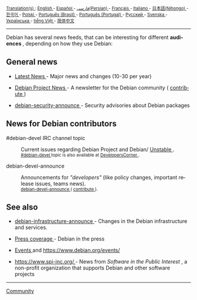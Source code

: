 <div dir="ltr" id="content" lang="en">
 <span class="anchor" id="top">
 </span>
 <span class="anchor" id="line-1">
 </span>
 <span class="anchor" id="line-2">
 </span>
 <span class="anchor" id="line-3">
 </span>
 <span class="anchor" id="line-4">
 </span>
 <span class="anchor" id="line-5">
 </span>
 <span class="anchor" id="line-6">
 </span>
 <span class="anchor" id="line-7">
 </span>
 <span class="anchor" id="line-8">
 </span>
 <span class="anchor" id="line-9">
 </span>
 <p class="line867">
  <small>
   <a href="/DebianWiki/EditorGuide#translation">
    Translation(s)
   </a>
   :
   <a href="/News">
    English
   </a>
   -
   <a href="/es/News">
    Español
   </a>
   -
   <a href="/fa/News">
    فارسی(Persian)
   </a>
   -
   <a href="/fr/News">
    Français
   </a>
   -
   <a href="/it/News">
    Italiano
   </a>
   -
   <a href="/ja/News">
    日本語(Nihongo)
   </a>
   -
   <a href="/ko/News">
    한국어
   </a>
   -
   <a href="/pl/Wiadomo%C5%9Bci">
    Polski
   </a>
   -
   <a href="/pt_BR/News">
    Português (Brasil)
   </a>
   -
   <a href="/pt_PT/News">
    Português (Portugal)
   </a>
   -
   <a href="/ru/News">
    Русский
   </a>
   -
   <a href="/sv/News">
    Svenska
   </a>
   -
   <a href="/uk/News">
    Українська
   </a>
   -
   <a href="/vi/News">
    tiếng Việt
   </a>
   -
   <a href="/zh_CN/News">
    简体中文
   </a>
  </small>
  <span class="anchor" id="line-10">
  </span>
  <span class="anchor" id="line-11">
  </span>
  <p class="line867">
   <hr/>
   <p class="line874">
    <span class="anchor" id="line-12">
    </span>
    <span class="anchor" id="line-13">
    </span>
    <p class="line862">
     Debian has several news feeds, that can be interesting for different
     <strong>
      audiences
     </strong>
     , depending on how they use Debian:
     <span class="anchor" id="line-14">
     </span>
     <span class="anchor" id="line-15">
     </span>
     <p class="line867">
      <h2 id="General_news">
       General news
      </h2>
      <span class="anchor" id="line-16">
      </span>
      <span class="anchor" id="line-17">
      </span>
      <ul>
       <li>
        <p class="line891">
         <a class="https" href="https://www.debian.org/News">
          Latest News
         </a>
         - Major news and changes (10-30 per year)
         <span class="anchor" id="line-18">
         </span>
        </p>
       </li>
       <li>
        <p class="line891">
         <a class="https" href="https://www.debian.org/News/project/">
          Debian Project News
         </a>
         - A newsletter for the Debian community (
         <a href="/ProjectNews">
          contribute
         </a>
         )
         <span class="anchor" id="line-19">
         </span>
        </p>
       </li>
       <li>
        <p class="line891">
         <a class="https" href="https://www.debian.org/security/#DSAS">
          debian-security-announce
         </a>
         - Security advisories about Debian packages
         <span class="anchor" id="line-20">
         </span>
         <span class="anchor" id="line-21">
         </span>
        </p>
       </li>
      </ul>
      <p class="line867">
       <span class="anchor" id="devel">
       </span>
       <span class="anchor" id="line-22">
       </span>
       <h2 id="News_for_Debian_contributors">
        News for Debian contributors
       </h2>
       <span class="anchor" id="line-23">
       </span>
       <span class="anchor" id="line-24">
       </span>
       <dl>
        <dt>
         #debian-devel IRC channel topic
        </dt>
        <dd>
         <p class="line862">
          Current issues regarding Debian Project and Debian/
          <a href="/DebianUnstable">
           Unstable
          </a>
          .
          <small>
           <br/>
           <a class="ircs" href="ircs://irc.debian.org/#debian-devel">
            #debian-devel
           </a>
           topic is also available at
           <a href="/DevelopersCorner">
            DevelopersCorner
           </a>
           .
          </small>
          <span class="anchor" id="line-25">
          </span>
          <span class="anchor" id="line-26">
          </span>
         </p>
        </dd>
        <dt>
         debian-devel-announce
        </dt>
        <dd>
         <p class="line862">
          Announcements for
          <em>
           "developers"
          </em>
          (like policy changes, important release issues, teams news).
          <small>
           <br/>
           <a class="interwiki" href="https://lists.debian.org/debian-devel-announce" title="DebianList">
            debian-devel-announce
           </a>
           (
           <a href="/DeveloperNews">
            contribute
           </a>
           ).
          </small>
          <span class="anchor" id="line-27">
          </span>
          <span class="anchor" id="line-28">
          </span>
         </p>
        </dd>
       </dl>
       <p class="line867">
        <h2 id="See_also">
         See also
        </h2>
        <span class="anchor" id="line-29">
        </span>
        <span class="anchor" id="line-30">
        </span>
        <ul>
         <li>
          <p class="line891">
           <a class="interwiki" href="https://lists.debian.org/debian-infrastructure-announce/" title="DebianList">
            debian-infrastructure-announce
           </a>
           - Changes in the  Debian infrastructure and services.
           <span class="anchor" id="line-31">
           </span>
          </p>
         </li>
         <li>
          <p class="line891">
           <a href="/PressCoverage">
            Press coverage
           </a>
           - Debian in the press
           <span class="anchor" id="line-32">
           </span>
          </p>
         </li>
         <li>
          <p class="line891">
           <a href="/DebianEvents">
            Events
           </a>
           and
           <a class="https" href="https://www.debian.org/events/">
            https://www.debian.org/events/
           </a>
           <span class="anchor" id="line-33">
           </span>
          </p>
         </li>
         <li>
          <p class="line891">
           <a class="https" href="https://www.spi-inc.org/">
            https://www.spi-inc.org/
           </a>
           - News from
           <em>
            Software in the Public Interest
           </em>
           , a non-profit organization that supports Debian and other software projects
           <span class="anchor" id="line-34">
           </span>
          </p>
         </li>
        </ul>
        <p class="line867">
         <hr/>
         <p class="line874">
          <span class="anchor" id="line-35">
          </span>
          <a href="/Community">
           Community
          </a>
          <span class="anchor" id="line-36">
          </span>
          <span class="anchor" id="bottom">
          </span>
         </p>
        </p>
       </p>
      </p>
     </p>
    </p>
   </p>
  </p>
 </p>
</div>
